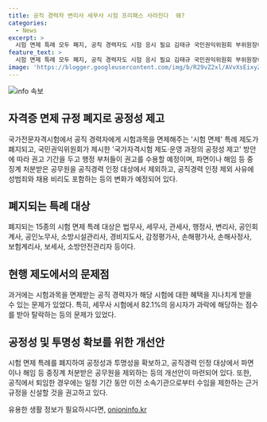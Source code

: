 ```yaml
---
title: 공직 경력자 변리사 세무사 시험 프리패스 사라진다  왜?
categories:
  - News
excerpt: >
  시험 면제 특례 모두 폐지, 공직 경력자도 시험 응시 필요 김태규 국민권익위원회 부위원장이 국가자격시험제도의 공정성을 높이기 위한 방안을 내놓았다. 15가지 국가전문자격시험에서의 시험 면제 특례가 폐지되며, 공직 경력자도 해당 시험에 응시해야 한다. 논란이 있던 특혜제도를 폐지하도록 각 부처에 권고했으며, 공직경력 인정 대상에서 중징계 처분을 받은 공무원을 제외하고, 성범죄와 채용 비리도 포함해 달라고 요구했다.
feature_text: >
  시험 면제 특례 모두 폐지, 공직 경력자도 시험 응시 필요 김태규 국민권익위원회 부위원장이 국가자격시험제도의 공정성을 높이기 위한 방안을 내놓았다. 15가지 국가전문자격시험에서의 시험 면제 특례가 폐지되며, 공직 경력자도 해당 시험에 응시해야 한다. 논란이 있던 특혜제도를 폐지하도록 각 부처에 권고했으며, 공직경력 인정 대상에서 중징계 처분을 받은 공무원을 제외하고, 성범죄와 채용 비리도 포함해 달라고 요구했다.
image: 'https://blogger.googleusercontent.com/img/b/R29vZ2xl/AVvXsEixyZcFfHzMRdzZMjFBmAUKJYCLCGyLL1o632UiGVXcaFdKo_bkvkuCioo0uUKlGfBVcT3P84aROyZIXSBEx3Aw5nCQ3pTgDom1WDC4m8eifvWiAmWEEVb4x6G_l8C0QH225ldMjyaFvpxGEBGNO37VmDTDMHGhJPq73UglMfDca1-0aw/s1600/blogspot.png'
---
```


<p><img src="https://blogger.googleusercontent.com/img/b/R29vZ2xl/AVvXsEixyZcFfHzMRdzZMjFBmAUKJYCLCGyLL1o632UiGVXcaFdKo_bkvkuCioo0uUKlGfBVcT3P84aROyZIXSBEx3Aw5nCQ3pTgDom1WDC4m8eifvWiAmWEEVb4x6G_l8C0QH225ldMjyaFvpxGEBGNO37VmDTDMHGhJPq73UglMfDca1-0aw/s1600/blogspot.png" alt="info 속보" /></p>

<h2 data-ke-size="size26">자격증 면제 규정 폐지로 공정성 제고</h2>

<p data-ke-size="size16">국가전문자격시험에서 공직 경력자에게 시험과목을 면제해주는 '시험 면제' 특례 제도가 폐지되고, 국민권익위원회가 제시한 '국가자격시험 제도·운영 과정의 공정성 제고' 방안에 따라 권고 기간을 두고 행정 부처들이 권고를 수용할 예정이며, 파면이나 해임 등 중징계 처분받은 공무원을 공직경력 인정 대상에서 제외하고, 공직경력 인정 제외 사유에 성범죄와 채용 비리도 포함하는 등의 변화가 예정되어 있다.</p>

<h2 data-ke-size="size26">폐지되는 특례 대상</h2>

<p data-ke-size="size16">폐지되는 15종의 시험 면제 특례 대상은 법무사, 세무사, 관세사, 행정사, 변리사, 공인회계사, 공인노무사, 소방시설관리사, 경비지도사, 감정평가사, 손해평가사, 손해사정사, 보험계리사, 보세사, 소방안전관리자 등이다.</p>

<h2 data-ke-size="size26">현행 제도에서의 문제점</h2>

<p data-ke-size="size16">과거에는 시험과목을 면제받는 공직 경력자가 해당 시험에 대한 혜택을 지나치게 받을 수 있는 문제가 있었다. 특히, 세무사 시험에서 82.1%의 응시자가 과락에 해당하는 점수를 받아 탈락하는 등의 문제가 있었다.</p>

<h2 data-ke-size="size26">공정성 및 투명성 확보를 위한 개선안</h2>

<p data-ke-size="size16">시험 면제 특례를 폐지하여 공정성과 투명성을 확보하고, 공직경력 인정 대상에서 파면이나 해임 등 중징계 처분받은 공무원을 제외하는 등의 개선안이 마련되어 있다. 또한, 공직에서 퇴임한 경우에는 일정 기간 동안 이전 소속기관으로부터 수임을 제한하는 근거 규정을 신설할 것을 권고하고 있다.</p>
유용한 생활 정보가 필요하시다면, <a href="https://onioninfo.kr" rel="dofollow">onioninfo.kr</a>


